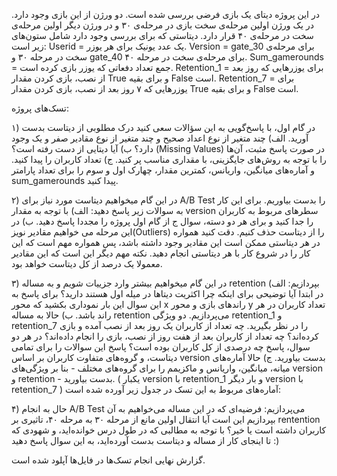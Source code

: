 در این پروژه دیتای یک بازی فرضی بررسی شده است.
دو ورژن از این بازی وجود دارد. در یک ورژن اولین مرحله‌ی سخت بازی در مرحله‌ی ۳۰ و در ورژن دیگر اولین مرحله‌ی سخت در مرحله‌ی ۴۰ قرار دارد.
دیتاستی که برای بررسی وجود دارد شامل ستون‌های زیر است:
Userid = یک عدد یونیک برای هر یوزر.
Version = gate_30 برای مرحله‌ی سخت در مرحله ۳۰ و gate_40 برای مرحله‌ی سخت در مرحله ۴۰.
Sum_gamerounds = جمع تعداد دفعاتی که یوزر بازی کرده است.
Retention_1 = برای یوزرهایی که روز بعد از نصب، بازی کردن مقدار True و برای بقیه False است.
Retention_7 = برای یوزرهایی که ۷ روز بعد از نصب، بازی کردن مقدار True و برای بقیه False است.


تسک‌های پروژه:

۱) در گام اول، با پاسخ‌گویی به این سؤالات سعی کنید درک مطلوبی از دیتاست‌ بدست آورید.
الف) چند متغیر از نوع اعداد صحیح و چند متغیر از نوع مقادیر صفر و یک وجود دارد؟
ب) آیا دیتایی از دست رفته است؟ (Missing Values) در صورت پاسخ مثبت، آن‌ها را با توجه به روش‌های جایگزینی، با مقداری مناسب پر کنید.
ج) تعداد کاربران را پیدا کنید. و آماره‌های میانگین، واریانس، کمترین مقدار، چهارک اول و سوم را برای تعداد پارامتر sum_gamerounds پیدا کنید.

۲) در این گام میخواهیم دیتاست مورد نیاز برای A/B Test را بدست بیاوریم. برای این کار به سوالات زیر پاسخ دهید:
الف) با توجه به مقدار version سطرهای مربوط به کاربران را جدا کنید و برای هر دو دسته، سوال ج از گام اول پروژه را مجددا پاسخ دهید.
ب) در این مرحله می خواهیم مقادیر نویز(Outliers) را از دیتاست حذف کنیم. دقت کنید همواره در هر دیتاستی ممکن است این مقادیر وجود داشته باشد، پس همواره مهم است که این کار را در شروع کار با هر دیتاستی انجام دهید. نکته مهم دیگر این است که این مقادیر معمولا یک درصد از کل دیتاست خواهد بود.

۳) در این گام میخواهیم بیشتر وارد جزییات شویم و به مساله retention بپردازیم:
الف) در ابتدا آیا توضیحی برای اینکه چرا اکثریت دیتاها در میله اول هستند دارید؟ برای پاسخ به این سوال این بار نموداری بکشید که محور x راندهای بازی و محور y تعداد کاربران در هر راند باشد.
ب) حالا به مساله retention می‌پردازیم. دو ویژگی retention_1 و retention_7 را در نظر بگیرید. چه تعداد از کاربران یک روز بعد از نصب آمده و بازی کرده‌اند؟ چه تعداد از کاربران بعد از هفت روز از نصب، بازی را انجام داده‌اند؟ در هر دو سوال، پاسخ چه درصدی از کل کاربران بوده است؟ پاسخ این سوالات را برای تمامی دیتاست، و گروه‌های متفاوت کاربران بر اساس version بدست بیاورید.
ج) حالا آماره‌های میانه، میانگین، واریانس و ماکزیمم را برای گروه‌های مختلف - بنا بر ویژگی‌های version و retention - بدست بیاورید. ( یکبار version با retention_1 و بار دیگر version با retention_7 )
آماره‌های مربوط به این تسک در جدول زیر آورده شده است:

۴) حال به انجام A/B Test می‌پردازیم:
فرضیه‌ای که در این مساله می‌خواهیم به آن بپردازیم این است آیا انتقال اولین مانع از مرحله ۳۰ به مرحله ۴۰، تاثیری بر rentention کاربران داشته است یا خیر؟ با توجه به مطالبی که در طول درس خوانده‌اید، و شهودی که تا اینجای کار از مساله و دیتاست بدست آورده‌اید، به این سوال پاسخ دهید :)

گزارش نهایی انجام تسک‌ها در فایل‌ها آپلود شده است.

